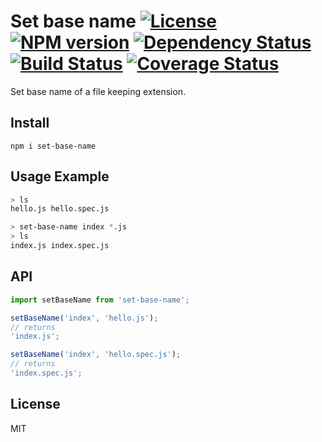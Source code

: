 # Set base name [![License][LicenseIMGURL]][LicenseURL] [![NPM version][NPMIMGURL]][NPMURL] [![Dependency Status][DependencyStatusIMGURL]][DependencyStatusURL] [![Build Status][BuildStatusIMGURL]][BuildStatusURL] [![Coverage Status][CoverageIMGURL]][CoverageURL]

Set base name of a file keeping extension.

## Install

`npm i set-base-name`

## Usage Example

```sh
> ls
hello.js hello.spec.js

> set-base-name index *.js
> ls
index.js index.spec.js
```

## API

```js
import setBaseName from 'set-base-name';

setBaseName('index', 'hello.js');
// returns
'index.js';

setBaseName('index', 'hello.spec.js');
// returns
'index.spec.js';
```

## License

MIT

[NPMIMGURL]: https://img.shields.io/npm/v/set-base-name.svg?style=flat
[BuildStatusIMGURL]: https://travis-ci.com/coderaiser/set-base-name.svg?branch=master
[DependencyStatusIMGURL]: https://img.shields.io/david/coderaiser/set-base-name.svg?style=flat
[LicenseIMGURL]: https://img.shields.io/badge/license-MIT-317BF9.svg?style=flat
[NPMURL]: https://npmjs.org/package/set-base-name "npm"
[BuildStatusURL]: https://travis-ci.com/coderaiser/set-base-name "Build Status"
[DependencyStatusURL]: https://david-dm.org/coderaiser/set-base-name "Dependency Status"
[LicenseURL]: https://tldrlegal.com/license/mit-license "MIT License"
[CoverageURL]: https://coveralls.io/github/coderaiser/set-base-name?branch=master
[CoverageIMGURL]: https://coveralls.io/repos/coderaiser/set-base-name/badge.svg?branch=master&service=github
